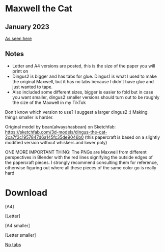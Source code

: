 # Maxwell the Cat
## January 2023
[As seen here](https://www.tiktok.com/t/ZTRbcDAoK/)

## Notes
- Letter and A4 versions are posted, this is the size of the paper you will print on
- Dingus2 is bigger and has tabs for glue. Dingus1 is what I used to make the original Maxwell, but it has no tabs because I didn't have glue and just wanted to tape. 
- Also included some different sizes, bigger is easier to fold but in case you want smaller, dingus2 smaller versions should turn out to be roughly the size of the Maxwell in my TikTok

Don't know which version to use? I suggest a larger dingus2 :) Making things smaller is harder.

Original model by bean(alwayshasbean) on Sketchfab: https://sketchfab.com/3d-models/dingus-the-cat-2ca7f3c1957847d6a145fc35de9046b0 
(this papercraft is based on a slightly modified version without whiskers and lower poly)

ONE MORE IMPORTANT THING: The PNGs are Maxwell from different perspectives in Blender with the red lines signifying the outside edges of the papercraft pieces. I strongly recommend consulting them for reference, otherwise figuring out where all these pieces of the same color go is really hard

# Download

[A4]

[Letter]

[A4 smaller]

[Letter smaller]

[No tabs](../papercraft-uploads/dingus1-dontrememberifletterora4-notabs.pdf)
